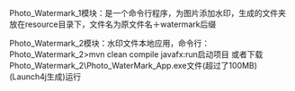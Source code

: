 Photo_Watermark_1模块：是一个命令行程序，为图片添加水印，生成的文件夹放在resource目录下，文件名为原文件名＋watermark后缀

Photo_Watermark_2模块：水印文件本地应用，命令行：Photo_Watermark_2>mvn clean compile javafx:run启动项目
或者下载Photo_Watermark_2\Photo_WaterMark_App.exe文件(超过了100MB)(Launch4j生成)运行